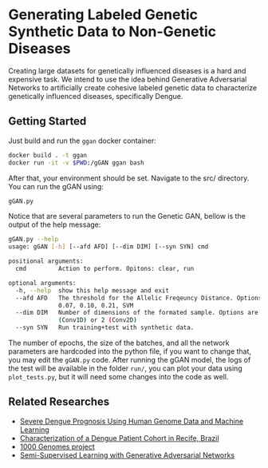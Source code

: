 # Generating Labeled Genetic Synthetic Data to Non-Genetic Diseases

Creating large datasets for genetically influenced diseases is a hard and expensive task.
We intend to use the idea behind Generative Adversarial Networks to artificially create cohesive labeled genetic data to characterize genetically influenced diseases, specifically Dengue.

## Getting Started

Just build and run the `ggan` docker container:

```BASH
docker build . -t ggan
docker run -it -v $PWD:/gGAN ggan bash
```

After that, your environment should be set. Navigate to the src/ directory. You can run the gGAN using:

```BASH
gGAN.py
```

Notice that are several parameters to run the Genetic GAN, bellow is the output of the help message:

```BASH
gGAN.py --help
usage: gGAN [-h] [--afd AFD] [--dim DIM] [--syn SYN] cmd

positional arguments:
  cmd         Action to perform. Opitons: clear, run

optional arguments:
  -h, --help  show this help message and exit
  --afd AFD   The threshold for the Allelic Freqeuncy Distance. Options are:
              0.07, 0.10, 0.21, SVM
  --dim DIM   Number of dimensions of the formated sample. Options are: 1
              (Conv1D) or 2 (Conv2D)
  --syn SYN   Run training+test with synthetic data.


```

The number of epochs, the size of the batches, and all the network parameters are hardcoded into the python file, if you want to change that, you may edit the `gGAN.py` code. After running the gGAN model, the logs of the test will be available in the folder `run/`, you can plot your data using `plot_tests.py`, but it will need some changes into the code as well.

## Related Researches

- [Severe Dengue Prognosis Using Human Genome Data and Machine Learning](https://ieeexplore.ieee.org/abstract/document/8633395)
- [Characterization of a Dengue Patient Cohort in Recife, Brazil](https://www.ajtmh.org/content/journals/10.4269/ajtmh.2007.77.1128)
- [1000 Genomes project](https://www.nature.com/articles/nbt0308-256b)
- [Semi-Supervised Learning with Generative Adversarial Networks](https://arxiv.org/abs/1606.01583)
